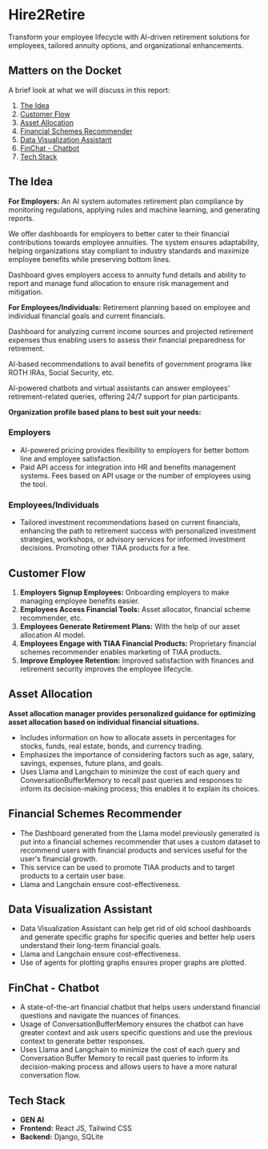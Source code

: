 # Hire2Retire

Transform your employee lifecycle with AI-driven retirement solutions for employees, tailored annuity options, and organizational enhancements.

## Matters on the Docket

A brief look at what we will discuss in this report:

1. [The Idea](__#the-idea__)
2. [Customer Flow](__#customer-flow__)
3. [Asset Allocation](__#asset-allocation__)
4. [Financial Schemes Recommender](__#financial-schemes-recommender__)
5. [Data Visualization Assistant](__#data-visualization-assistant__)
6. [FinChat - Chatbot](__#finchat---chatbot__)
7. [Tech Stack](__#tech-stack__)

## The Idea

**For Employers:**
An AI system automates retirement plan compliance by monitoring regulations, applying rules and machine learning, and generating reports.

We offer dashboards for employers to better cater to their financial contributions towards employee annuities. The system ensures adaptability, helping organizations stay compliant to industry standards and maximize employee benefits while preserving bottom lines.

Dashboard gives employers access to annuity fund details and ability to report and manage fund allocation to ensure risk management and mitigation.

**For Employees/Individuals:**
Retirement planning based on employee and individual financial goals and current financials.

Dashboard for analyzing current income sources and projected retirement expenses thus enabling users to assess their financial preparedness for retirement.

AI-based recommendations to avail benefits of government programs like ROTH IRAs, Social Security, etc.

AI-powered chatbots and virtual assistants can answer employees' retirement-related queries, offering 24/7 support for plan participants.

**Organization profile based plans to best suit your needs:**

### Employers

- AI-powered pricing provides flexibility to employers for better bottom line and employee satisfaction.
- Paid API access for integration into HR and benefits management systems. Fees based on API usage or the number of employees using the tool.

### Employees/Individuals

- Tailored investment recommendations based on current financials, enhancing the path to retirement success with personalized investment strategies, workshops, or advisory services for informed investment decisions. Promoting other TIAA products for a fee.

## Customer Flow

1. **Employers Signup Employees:** Onboarding employers to make managing employee benefits easier.
2. **Employees Access Financial Tools:** Asset allocator, financial scheme recommender, etc.
3. **Employees Generate Retirement Plans:** With the help of our asset allocation AI model.
4. **Employees Engage with TIAA Financial Products:** Proprietary financial schemes recommender enables marketing of TIAA products.
5. **Improve Employee Retention:** Improved satisfaction with finances and retirement security improves the employee lifecycle.

## Asset Allocation

**Asset allocation manager provides personalized guidance for optimizing asset allocation based on individual financial situations.**

- Includes information on how to allocate assets in percentages for stocks, funds, real estate, bonds, and currency trading.
- Emphasizes the importance of considering factors such as age, salary, savings, expenses, future plans, and goals.
- Uses Llama and Langchain to minimize the cost of each query and ConversationBufferMemory to recall past queries and responses to inform its decision-making process; this enables it to explain its choices.

## Financial Schemes Recommender

- The Dashboard generated from the Llama model previously generated is put into a financial schemes recommender that uses a custom dataset to recommend users with financial products and services useful for the user's financial growth.
- This service can be used to promote TIAA products and to target products to a certain user base.
- Llama and Langchain ensure cost-effectiveness.

## Data Visualization Assistant

- Data Visualization Assistant can help get rid of old school dashboards and generate specific graphs for specific queries and better help users understand their long-term financial goals.
- Llama and Langchain ensure cost-effectiveness.
- Use of agents for plotting graphs ensures proper graphs are plotted.

## FinChat - Chatbot

- A state-of-the-art financial chatbot that helps users understand financial questions and navigate the nuances of finances.
- Usage of ConversationBufferMemory ensures the chatbot can have greater context and ask users specific questions and use the previous context to generate better responses.
- Uses Llama and Langchain to minimize the cost of each query and Conversation Buffer Memory to recall past queries to inform its decision-making process and allows users to have a more natural conversation flow.

## Tech Stack

- **GEN AI**
- **Frontend:** React JS, Tailwind CSS
- **Backend:** Django, SQLite
